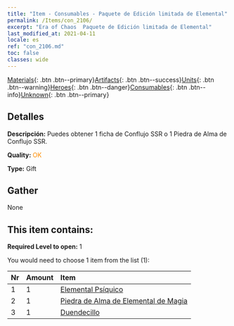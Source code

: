 ```yaml
---
title: "Item - Consumables - Paquete de Edición limitada de Elemental"
permalink: /Items/con_2106/
excerpt: "Era of Chaos  Paquete de Edición limitada de Elemental"
last_modified_at: 2021-04-11
locale: es
ref: "con_2106.md"
toc: false
classes: wide
---
```

 [Materials](/es/Items/){: .btn .btn--primary}[Artifacts](/es/Items/Artifacts/){: .btn .btn--success}[Units](/es/Items/Units/){: .btn .btn--warning}[Heroes](/es/Items/Heroes/){: .btn .btn--danger}[Consumables](/es/Items/Consumables/){: .btn .btn--info}[Unknown](/es/Items/Unknown/){: .btn .btn--primary}

## Detalles
 **Descripción:** Puedes obtener 1 ficha de Conflujo SSR o 1 Piedra de Alma de Conflujo SSR.

 **Quality:** <span style="color: #FF8C00">OK</span>

 **Type:** Gift

## Gather

  None

## This item contains:

 **Required Level to open:** 1

 You would need to choose 1 item from the list (1):

  | Nr | Amount |     Item    |
  |:---|:-------|:------------|
  | 1 | 1 | [Elemental Psíquico](/es/Items/unt_267/) | 
  | 2 | 1 | [Piedra de Alma de Elemental de Magia](/es/Items/unt_347/) | 
  | 3 | 1 | [Duendecillo](/es/Items/unt_270/) | 
